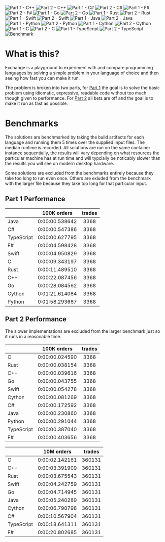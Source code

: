 ![Part 1 - C++](./workflows/Part%201%20-%20C++/badge.svg) ![Part 2 - C++](./workflows/Part%202%20-%20C++/badge.svg) ![Part 1 - C#](./workflows/Part%201%20-%20C%23/badge.svg) ![Part 2 - C#](./workflows/Part%202%20-%20C%23/badge.svg) ![Part 1 - F#](./workflows/Part%201%20-%20F%23/badge.svg) ![Part 2 - F#](./workflows/Part%202%20-%20F%23/badge.svg) ![Part 1 - Go](./workflows/Part%201%20-%20Go/badge.svg) ![Part 2 - Go](./workflows/Part%202%20-%20Go/badge.svg) ![Part 1 - Rust](./workflows/Part%201%20-%20Rust/badge.svg) ![Part 2 - Rust](./workflows/Part%202%20-%20Rust/badge.svg) ![Part 1 - Swift](./workflows/Part%201%20-%20Swift/badge.svg) ![Part 2 - Swift](./workflows/Part%202%20-%20Swift/badge.svg) ![Part 1 - Java](./workflows/Part%201%20-%20Java/badge.svg) ![Part 2 - Java](./workflows/Part%202%20-%20Java/badge.svg) ![Part 1 - Python](./workflows/Part%201%20-%20Python/badge.svg) ![Part 2 - Python](./workflows/Part%202%20-%20Python/badge.svg) ![Part 1 - Cython](./workflows/Part%201%20-%20Cython/badge.svg) ![Part 2 - Cython](./workflows/Part%202%20-%20Cython/badge.svg) ![Part 1 - C](./workflows/Part%201%20-%20C/badge.svg) ![Part 2 - C](./workflows/Part%202%20-%20C/badge.svg) ![Part 1 - TypeScript](./workflows/Part%201%20-%20TypeScript/badge.svg) ![Part 2 - TypeScript](./workflows/Part%202%20-%20TypeScript/badge.svg) ![Benchmark](./workflows/Benchmark/badge.svg) 

# What is this?

Exchange is a playground to experiment with and compare programming languages by solving a simple problem in your language of choice and then seeing how fast you can make it run.

The problem is broken into two parts, for [Part 1](./tree/master/Part%201) the goal is to solve the basic problem using idiomatic, expressive, readable code without too much though given to performance. For [Part 2](./tree/master/Part%202) all bets are off and the goal is to make it run as fast as possible.

# Benchmarks

The solutions are benchmarked by taking the build artifacts for each language and running them 5 times over the supplied input files. The median runtime is recorded. All solutions are run on the same container instance sequentially, the results will vary depending on what resources the particular machine has at run time and will typcially be noticably slower than the results you will see on modern desktop hardware.

Some solutions are excluded from the benchmarks entirely because they take too long to run even once. Others are exluded from the benchmark with the larger file because they take too long for that particular input.

## Part 1 Performance


||100K orders|trades|
-|:-:|:-:|
|Java|0:00:00.538642|3368|
|C#|0:00:00.547386|3368|
|TypeScript|0:00:00.627795|3368|
|F#|0:00:04.598428|3368|
|Swift|0:00:04.950829|3368|
|C|0:00:09.343197|3368|
|Rust|0:00:11.489510|3368|
|C++|0:00:22.087456|3368|
|Go|0:00:28.084562|3368|
|Cython|0:01:21.614084|3368|
|Python|0:01:58.293667|3368|


## Part 2 Performance

The slower implementations are excluded from the larger benchmark just so it runs in a reasonable time.

||100K orders|trades|
-|:-:|:-:|
|C|0:00:00.024590|3368|
|Rust|0:00:00.038154|3368|
|C++|0:00:00.039616|3368|
|Go|0:00:00.043755|3368|
|Swift|0:00:00.054278|3368|
|Cython|0:00:00.081269|3368|
|C#|0:00:00.172592|3368|
|Java|0:00:00.230860|3368|
|Python|0:00:00.291044|3368|
|TypeScript|0:00:00.387040|3368|
|F#|0:00:00.403656|3368|


||10M orders|trades|
-|:-:|:-:|
|C|0:00:02.142161|360131|
|C++|0:00:03.391909|360131|
|Rust|0:00:03.675543|360131|
|Swift|0:00:04.242759|360131|
|Go|0:00:04.714945|360131|
|Java|0:00:05.240289|360131|
|Cython|0:00:06.790798|360131|
|C#|0:00:10.567904|360131|
|TypeScript|0:00:18.641311|360131|
|F#|0:00:20.802685|360131|


